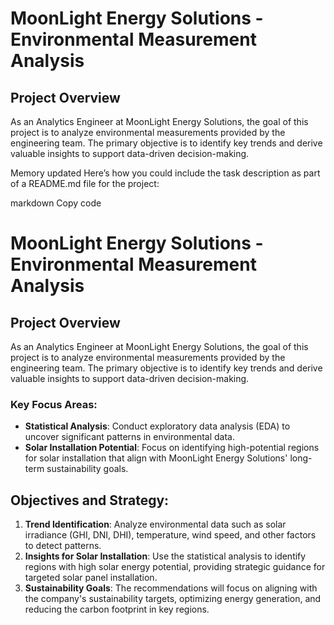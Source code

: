 # MoonLight Energy Solutions - Environmental Measurement Analysis

## Project Overview
As an Analytics Engineer at MoonLight Energy Solutions, the goal of this project is to analyze environmental measurements provided by the engineering team. The primary objective is to identify key trends and derive valuable insights to support data-driven decision-making. 


Memory updated
Here’s how you could include the task description as part of a README.md file for the project:

markdown
Copy code
# MoonLight Energy Solutions - Environmental Measurement Analysis

## Project Overview
As an Analytics Engineer at MoonLight Energy Solutions, the goal of this project is to analyze environmental measurements provided by the engineering team. The primary objective is to identify key trends and derive valuable insights to support data-driven decision-making. 

### Key Focus Areas:
- **Statistical Analysis**: Conduct exploratory data analysis (EDA) to uncover significant patterns in environmental data.
- **Solar Installation Potential**: Focus on identifying high-potential regions for solar installation that align with MoonLight Energy Solutions' long-term sustainability goals.

## Objectives and Strategy:
1. **Trend Identification**: Analyze environmental data such as solar irradiance (GHI, DNI, DHI), temperature, wind speed, and other factors to detect patterns.
2. **Insights for Solar Installation**: Use the statistical analysis to identify regions with high solar energy potential, providing strategic guidance for targeted solar panel installation.
3. **Sustainability Goals**: The recommendations will focus on aligning with the company's sustainability targets, optimizing energy generation, and reducing the carbon footprint in key regions.



